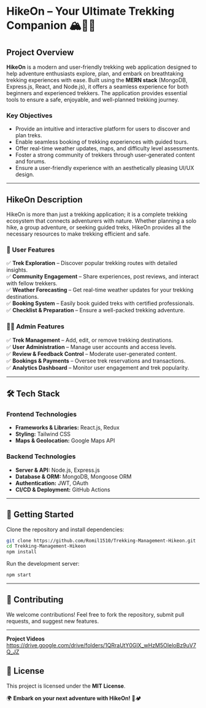 # HikeOn – Your Ultimate Trekking Companion 🏔️🚶‍♂️

## **Project Overview**
**HikeOn** is a modern and user-friendly trekking web application designed to help adventure enthusiasts explore, plan, and embark on breathtaking trekking experiences with ease. Built using the **MERN stack** (MongoDB, Express.js, React, and Node.js), it offers a seamless experience for both beginners and experienced trekkers. The application provides essential tools to ensure a safe, enjoyable, and well-planned trekking journey.

### **Key Objectives**
- Provide an intuitive and interactive platform for users to discover and plan treks.
- Enable seamless booking of trekking experiences with guided tours.
- Offer real-time weather updates, maps, and difficulty level assessments.
- Foster a strong community of trekkers through user-generated content and forums.
- Ensure a user-friendly experience with an aesthetically pleasing UI/UX design.

---

## **HikeOn Description**
HikeOn is more than just a trekking application; it is a complete trekking ecosystem that connects adventurers with nature. Whether planning a solo hike, a group adventure, or seeking guided treks, HikeOn provides all the necessary resources to make trekking efficient and safe.

### 🌟 **User Features**
✅ **Trek Exploration** – Discover popular trekking routes with detailed insights.  
✅ **Community Engagement** – Share experiences, post reviews, and interact with fellow trekkers.  
✅ **Weather Forecasting** – Get real-time weather updates for your trekking destinations.  
✅ **Booking System** – Easily book guided treks with certified professionals.  
✅ **Checklist & Preparation** – Ensure a well-packed trekking adventure.  

### 👨‍💻 **Admin Features**
✅ **Trek Management** – Add, edit, or remove trekking destinations.  
✅ **User Administration** – Manage user accounts and access levels.  
✅ **Review & Feedback Control** – Moderate user-generated content.  
✅ **Bookings & Payments** – Oversee trek reservations and transactions.  
✅ **Analytics Dashboard** – Monitor user engagement and trek popularity.  

---

## 🛠️ **Tech Stack**

### **Frontend Technologies**
- **Frameworks & Libraries:** React.js, Redux 
- **Styling:** Tailwind CSS
- **Maps & Geolocation:** Google Maps API

### **Backend Technologies**
- **Server & API:** Node.js, Express.js
- **Database & ORM:** MongoDB, Mongoose ORM  
- **Authentication:** JWT, OAuth  
- **CI/CD & Deployment:** GitHub Actions
  
---

## 🚀 **Getting Started**
Clone the repository and install dependencies:  
```sh
git clone https://github.com/Romil1510/Trekking-Management-Hikeon.git  
cd Trekking-Management-Hikeon  
npm install  
```
Run the development server:  
```sh
npm start
```

---

## 🎯 **Contributing**
We welcome contributions! Feel free to fork the repository, submit pull requests, and suggest new features.

---

**Project Videos**
https://drive.google.com/drive/folders/1QRraUtY0GlX_wHzM5OIeloBz9uV7Q_JZ

## 🐝 **License**
This project is licensed under the **MIT License**.

🌍 **Embark on your next adventure with HikeOn!** 🚀🏕️

